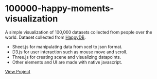 # 100000-happy-moments-visualization

A simple visualization of 100,000 datasets collected from people over the world. Dataset collected from [HappyDB](https://github.com/rit-public/HappyDB).

* Sheet.js for manipulating data from xcel to json format. 
* D3.js for user interaction such as mouse move and scroll. 
* Three.js for creating scene and visualizing datapoints. 
* Other elements and UI are made with native javascript. 

[View Project](https://byjoohyunpark.github.io/100000-happy-moments-v/)
